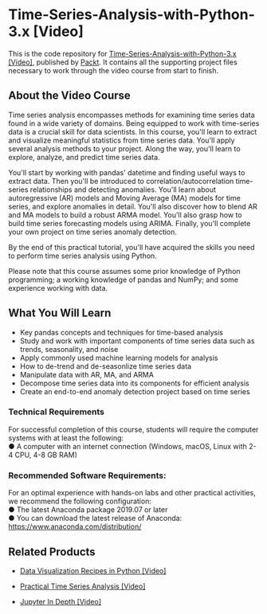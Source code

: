 # Time-Series-Analysis-with-Python-3.x [Video]
This is the code repository for [Time-Series-Analysis-with-Python-3.x [Video]](https://www.packtpub.com/data/time-series-analysis-with-python-3-x-video), published by [Packt](https://www.packtpub.com/?utm_source=github). It contains all the supporting project files necessary to work through the video course from start to finish.
## About the Video Course
Time series analysis encompasses methods for examining time series data found in a wide variety of domains. Being equipped to work with time-series data is a crucial skill for data scientists. In this course, you'll learn to extract and visualize meaningful statistics from time series data. You'll apply several analysis methods to your project. Along the way, you'll learn to explore, analyze, and predict time series data.

You'll start by working with pandas' datetime and finding useful ways to extract data. Then you'll be introduced to correlation/autocorrelation time-series relationships and detecting anomalies. You'll learn about autoregressive (AR) models and Moving Average (MA) models for time series, and explore anomalies in detail. You'll also discover how to blend AR and MA models to build a robust ARMA model. You'll also grasp how to build time series forecasting models using ARIMA. Finally, you'll complete your own project on time series anomaly detection.

By the end of this practical tutorial, you'll have acquired the skills you need to perform time series analysis using Python.

Please note that this course assumes some prior knowledge of Python programming; a working knowledge of pandas and NumPy; and some experience working with data.
<H2>What You Will Learn</H2>
<DIV class=book-info-will-learn-text>
<UL>
<LI>Key pandas concepts and techniques for time-based analysis
<LI>Study and work with important components of time series data such as trends, seasonality, and noise
<LI>Apply commonly used machine learning models for analysis
<LI>How to de-trend and de-seasonlize time series data
<LI>Manipulate data with AR, MA, and ARMA
<LI>Decompose time series data into its components for efficient analysis
<LI>Create an end-to-end anomaly detection project based on time series
  </LI></UL></DIV>

### Technical Requirements
For successful completion of this course, students will require the computer systems with at least the following:<br/>
● A computer with an internet connection (Windows, macOS, Linux with 2-4 CPU, 4-8 GB RAM)
<br/>


### Recommended Software Requirements:<br/>
For an optimal experience with hands-on labs and other practical activities, we recommend the following configuration:
<br/>
●	The latest Anaconda package 2019.07 or later<br/>
●	You can download the latest release of Anaconda:  https://www.anaconda.com/distribution/



## Related Products
* [Data Visualization Recipes in Python [Video]](https://www.packtpub.com/big-data-and-business-intelligence/data-visualization-recipes-python-video)

* [Practical Time Series Analysis [Video]](https://www.packtpub.com/big-data-and-business-intelligence/practical-time-series-analysis-video)

* [Jupyter In Depth [Video]](https://www.packtpub.com/big-data-and-business-intelligence/jupyter-depth-video)

